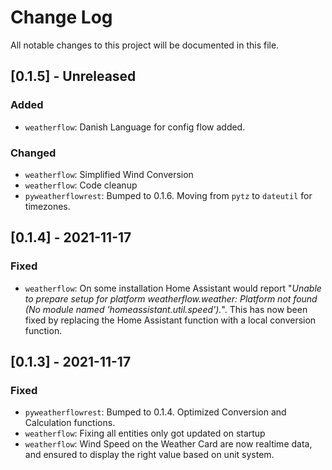 # Change Log
All notable changes to this project will be documented in this file.

## [0.1.5] - Unreleased

### Added
- `weatherflow`: Danish Language for config flow added.

### Changed
- `weatherflow`: Simplified Wind Conversion
- `weatherflow`: Code cleanup
- `pyweatherflowrest`: Bumped to 0.1.6. Moving from `pytz` to `dateutil` for timezones.

## [0.1.4] - 2021-11-17

### Fixed
- `weatherflow`: On some installation Home Assistant would report "*Unable to prepare setup for platform weatherflow.weather: Platform not found (No module named 'homeassistant.util.speed').*". This has now been fixed by replacing the Home Assistant function with a local conversion function.

## [0.1.3] - 2021-11-17

### Fixed
- `pyweatherflowrest`: Bumped to 0.1.4. Optimized Conversion and Calculation functions.
- `weatherflow`: Fixing all entities only got updated on startup
- `weatherflow`: Wind Speed on the Weather Card are now realtime data, and ensured to display the right value based on unit system.
